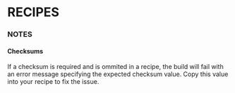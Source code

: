 # RECIPES


### NOTES
#### Checksums
If a checksum is required and is ommited in a recipe, the build will fail with an error message specifying the expected checksum value. 
Copy this value into your recipe to fix the issue.